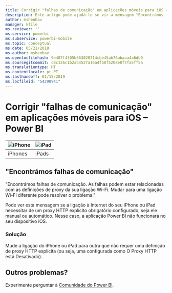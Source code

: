 ```yaml
---
title: Corrigir "falhas de comunicação" em aplicações móveis para iOS – Power BI
description: Este artigo pode ajudá-lo se vir a mensagem "Encontrámos falhas de comunicação. As falhas podem estar relacionadas com as definições de proxy da sua ligação Wi-Fi."
author: mshenhav
manager: kfile
ms.reviewer: ''
ms.service: powerbi
ms.subservice: powerbi-mobile
ms.topic: conceptual
ms.date: 05/21/2018
ms.author: mshenhav
ms.openlocfilehash: 9e487f4305b663028714cbe45ab76abaaa4a6db9
ms.sourcegitcommit: c8c126c1b2ab4527a16a4fb8f5208e0f7fa5ff5a
ms.translationtype: HT
ms.contentlocale: pt-PT
ms.lasthandoff: 01/15/2019
ms.locfileid: "54290941"
---
```

# <a name="fixing-communication-failures-in-ios-mobile-apps---power-bi"></a>Corrigir "falhas de comunicação" em aplicações móveis para iOS – Power BI

| ![iPhone](./media/mobile-known-issues-with-the-iphone-app/iphone-logo-50-px.png) | ![iPad](./media/mobile-known-issues-with-the-iphone-app/ipad-logo-50-px.png) |
|:--- |:--- |
| iPhones |iPads |

## <a name="we-encountered-communication-failures"></a>"Encontrámos falhas de comunicação"
"Encontrámos falhas de comunicação. As falhas podem estar relacionadas com as definições de proxy da sua ligação Wi-Fi. Mudar para uma ligação Wi-Fi diferente pode resolver o problema."

Pode ver esta mensagem se a ligação à Internet do seu iPhone ou iPad necessitar de um proxy HTTP explícito obrigatório configurado, seja ele manual ou automático. Nesse caso, a aplicação Power BI não funcionará no seu dispositivo iOS.

### <a name="workaround"></a>Solução
Mude a ligação do iPhone ou iPad para outra que não requer uma definição de proxy HTTP explícita (ou seja, uma configurada como O Proxy HTTP está Desativado).

## <a name="other-issues"></a>Outros problemas?
Experimente perguntar à [Comunidade do Power BI](http://community.powerbi.com/).

